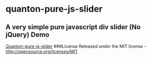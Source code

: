# quanton-pure-js-slider
A very simple pure javascript div slider (No jQuery) 
Demo
--------------------------------------
[Quanton-pure-js-slider](http://www.ciaomondo.it/blog/slider-galleria-fotografica-javascript-no-jquery.php)
###License
Released under the MIT license - http://opensource.org/licenses/MIT
